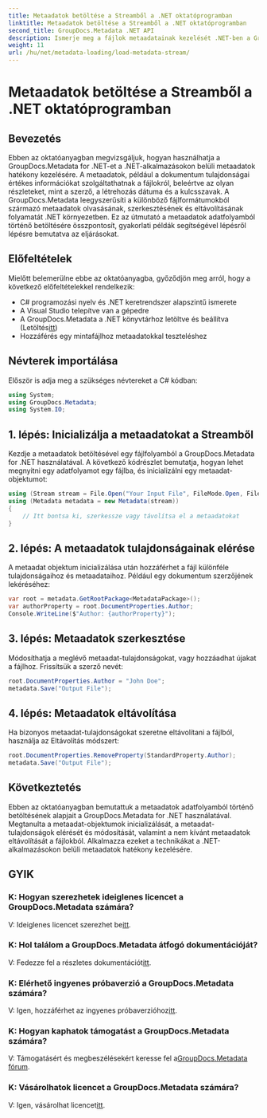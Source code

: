 ```yaml
---
title: Metaadatok betöltése a Streamből a .NET oktatóprogramban
linktitle: Metaadatok betöltése a Streamből a .NET oktatóprogramban
second_title: GroupDocs.Metadata .NET API
description: Ismerje meg a fájlok metaadatainak kezelését .NET-ben a GroupDocs.Metadata segítségével. Lépésről lépésre szóló útmutató a streamek metaadatainak betöltéséhez, szerkesztéséhez és eltávolításához.
weight: 11
url: /hu/net/metadata-loading/load-metadata-stream/
---
```


# Metaadatok betöltése a Streamből a .NET oktatóprogramban

## Bevezetés
Ebben az oktatóanyagban megvizsgáljuk, hogyan használhatja a GroupDocs.Metadata for .NET-et a .NET-alkalmazásokon belüli metaadatok hatékony kezelésére. A metaadatok, például a dokumentum tulajdonságai értékes információkat szolgáltathatnak a fájlokról, beleértve az olyan részleteket, mint a szerző, a létrehozás dátuma és a kulcsszavak. A GroupDocs.Metadata leegyszerűsíti a különböző fájlformátumokból származó metaadatok olvasásának, szerkesztésének és eltávolításának folyamatát .NET környezetben. Ez az útmutató a metaadatok adatfolyamból történő betöltésére összpontosít, gyakorlati példák segítségével lépésről lépésre bemutatva az eljárásokat.
## Előfeltételek
Mielőtt belemerülne ebbe az oktatóanyagba, győződjön meg arról, hogy a következő előfeltételekkel rendelkezik:
- C# programozási nyelv és .NET keretrendszer alapszintű ismerete
- A Visual Studio telepítve van a gépedre
-  A GroupDocs.Metadata a .NET könyvtárhoz letöltve és beállítva (Letöltés[itt](https://releases.groupdocs.com/metadata/net/))
- Hozzáférés egy mintafájlhoz metaadatokkal teszteléshez

## Névterek importálása
Először is adja meg a szükséges névtereket a C# kódban:
```csharp
using System;
using GroupDocs.Metadata;
using System.IO;
```
## 1. lépés: Inicializálja a metaadatokat a Streamből
Kezdje a metaadatok betöltésével egy fájlfolyamból a GroupDocs.Metadata for .NET használatával. A következő kódrészlet bemutatja, hogyan lehet megnyitni egy adatfolyamot egy fájlba, és inicializálni egy metaadat-objektumot:

```csharp
using (Stream stream = File.Open("Your Input File", FileMode.Open, FileAccess.ReadWrite))
using (Metadata metadata = new Metadata(stream))
{
    // Itt bontsa ki, szerkessze vagy távolítsa el a metaadatokat
}
```
## 2. lépés: A metaadatok tulajdonságainak elérése
A metaadat objektum inicializálása után hozzáférhet a fájl különféle tulajdonságaihoz és metaadataihoz. Például egy dokumentum szerzőjének lekéréséhez:

```csharp
var root = metadata.GetRootPackage<MetadataPackage>();
var authorProperty = root.DocumentProperties.Author;
Console.WriteLine($"Author: {authorProperty}");
```
## 3. lépés: Metaadatok szerkesztése
Módosíthatja a meglévő metaadat-tulajdonságokat, vagy hozzáadhat újakat a fájlhoz. Frissítsük a szerző nevét:

```csharp
root.DocumentProperties.Author = "John Doe";
metadata.Save("Output File");
```
## 4. lépés: Metaadatok eltávolítása
Ha bizonyos metaadat-tulajdonságokat szeretne eltávolítani a fájlból, használja az Eltávolítás módszert:

```csharp
root.DocumentProperties.RemoveProperty(StandardProperty.Author);
metadata.Save("Output File");
```

## Következtetés
Ebben az oktatóanyagban bemutattuk a metaadatok adatfolyamból történő betöltésének alapjait a GroupDocs.Metadata for .NET használatával. Megtanulta a metaadat-objektumok inicializálását, a metaadat-tulajdonságok elérését és módosítását, valamint a nem kívánt metaadatok eltávolítását a fájlokból. Alkalmazza ezeket a technikákat a .NET-alkalmazásokon belüli metaadatok hatékony kezelésére.

## GYIK
### K: Hogyan szerezhetek ideiglenes licencet a GroupDocs.Metadata számára?
 V: Ideiglenes licencet szerezhet be[itt](https://purchase.groupdocs.com/temporary-license/).
### K: Hol találom a GroupDocs.Metadata átfogó dokumentációját?
 V: Fedezze fel a részletes dokumentációt[itt](https://tutorials.groupdocs.com/metadata/net/).
### K: Elérhető ingyenes próbaverzió a GroupDocs.Metadata számára?
 V: Igen, hozzáférhet az ingyenes próbaverzióhoz[itt](https://releases.groupdocs.com/).
### K: Hogyan kaphatok támogatást a GroupDocs.Metadata számára?
 V: Támogatásért és megbeszélésekért keresse fel a[GroupDocs.Metadata fórum](https://forum.groupdocs.com/c/metadata/14).
### K: Vásárolhatok licencet a GroupDocs.Metadata számára?
 V: Igen, vásárolhat licencet[itt](https://purchase.groupdocs.com/buy).